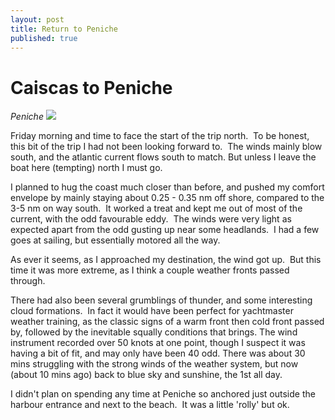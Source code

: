 ```yaml
---
layout: post
title: Return to Peniche
published: true
---
```


# Caiscas to Peniche

*Peniche ![]({{site.baseurl}}/assets/anchor-small_scale.jpg)*

Friday morning and time to face the start of the trip north.  To be honest, this bit of the trip I had not been looking forward to.  The winds mainly blow south, and the atlantic current flows south to match. But unless I leave the boat here (tempting) north I must go.

I planned to hug the coast much closer than before, and pushed my comfort envelope by mainly staying about 0.25 - 0.35 nm off shore, compared to the 3-5 nm on way south.  It worked a treat and kept me out of most of the current, with the odd favourable eddy.  The winds were very light as expected apart from the odd gusting up near some headlands.  I had a few goes at sailing, but essentially motored all the way.

As ever it seems, as I approached my destination, the wind got up.  But this time it was more extreme, as I think a couple weather fronts passed through.

There had also been several grumblings of thunder, and some interesting cloud formations.  In fact it would have been perfect for yachtmaster weather training, as the classic signs of a warm front then cold front passed by, followed by the inevitable squally conditions that brings. The wind instrument recorded over 50 knots at one point, though I suspect it was having a bit of fit, and may only have been 40 odd. There was about 30 mins struggling with the strong winds of the weather system, but now (about 10 mins ago) back to blue sky and sunshine, the 1st all day.

I didn't plan on spending any time at Peniche so anchored just outside the harbour entrance and next to the beach.  It was a little 'rolly' but ok.
